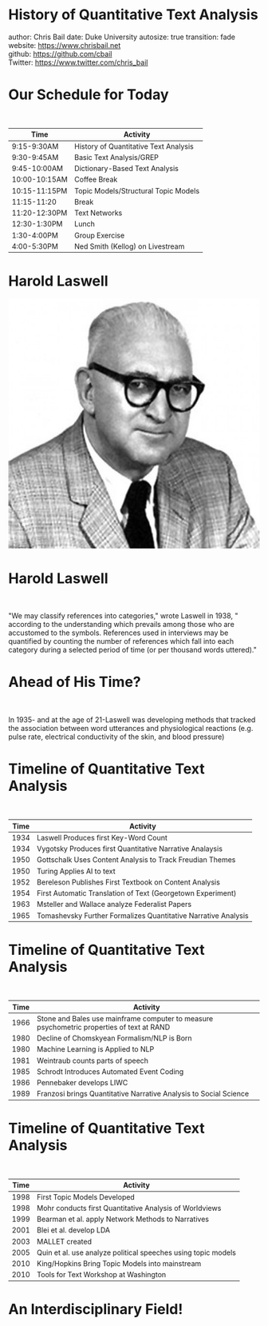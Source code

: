 <style>
.reveal section p {
  color: black;
  font-size: .7em;
  font-family: 'Helvetica'; #this is the font/color of text in slides
}


.section .reveal .state-background {
    background: white;}
.section .reveal h1,
.section .reveal p {
    color: black;
    position: relative;
    top: 4%;}


</style>


History of Quantitative Text Analysis
========================================================
author: Chris Bail 
date: Duke University
autosize: true
transition: fade  
  website: https://www.chrisbail.net  
  github: https://github.com/cbail  
  Twitter: https://www.twitter.com/chris_bail


Our Schedule for Today
========================================================
&nbsp;

Time | Activity
------------- | -------------
9:15-9:30AM | History of Quantitative Text Analysis
9:30-9:45AM | Basic Text Analysis/GREP  
9:45-10:00AM | Dictionary-Based Text Analysis
10:00-10:15AM | Coffee Break  
10:15-11:15PM | Topic Models/Structural Topic Models
11:15-11:20 | Break
11:20-12:30PM | Text Networks 
12:30-1:30PM | Lunch  
1:30-4:00PM | Group Exercise  
4:00-5:30PM | Ned Smith (Kellog) on Livestream


Harold Laswell
========================================================

<img src="laswell.jpg" height="500" />


Harold Laswell
========================================================
&nbsp; 

"We may classify references into categories," wrote Laswell in 1938, " according to the understanding which prevails among those who are accustomed to the symbols. References used in interviews may be quantified by counting the number of references which fall into each category during a selected period of time (or per thousand words uttered)."



Ahead of His Time?
========================================================
&nbsp;

In 1935- and at the age of 21-Laswell was developing methods that tracked the association between word utterances and physiological reactions (e.g. pulse rate, electrical conductivity of the skin, and blood pressure)



Timeline of Quantitative Text Analysis
========================================================
&nbsp;

Time | Activity
------------- | -------------
1934 | Laswell Produces first Key-Word Count
1934 | Vygotsky Produces first Quantitative Narrative Analaysis
1950 | Gottschalk Uses Content Analysis to Track Freudian Themes
1950 | Turing Applies AI to text
1952 | Bereleson Publishes First Textbook on Content Analysis
1954 | First Automatic Translation of Text (Georgetown Experiment)
1963 | Msteller and Wallace analyze Federalist Papers
1965 | Tomashevsky Further Formalizes Quantitative Narrative Analysis

Timeline of Quantitative Text Analysis
========================================================
&nbsp;

Time | Activity
------------- | -------------
1966 | Stone and Bales use mainframe computer to measure psychometric properties of text at RAND
1980 | Decline of Chomskyean Formalism/NLP is Born
1980 | Machine Learning is Applied to NLP
1981 | Weintraub counts parts of speech
1985 | Schrodt Introduces Automated Event Coding
1986 | Pennebaker develops LIWC
1989 | Franzosi brings Quantitative Narrative Analysis to Social Science


Timeline of Quantitative Text Analysis
========================================================
&nbsp;

Time | Activity
------------- | -------------
1998 | First Topic Models Developed
1998 | Mohr conducts first Quantitative Analysis of Worldviews
1999 | Bearman et al. apply Network Methods to Narratives
2001 | Blei et al. develop LDA
2003 | MALLET created
2005 | Quin et al. use analyze political speeches using topic models
2010 | King/Hopkins Bring Topic Models into mainstream
2010 | Tools for Text Workshop at Washington

An Interdisciplinary Field!
========================================================
&nbsp;




